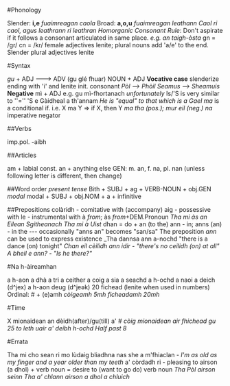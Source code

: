 #Phonology

Slender: **i,e** *fuaimreagan caola* 
Broad: **a,o,u** *fuaimreagan leathann*
_Caol ri caol, agus leathrann ri leathran_
*Homorganic Consonant Rule*: Don't aspirate if it follows a consonant articulated in same place.
_e.g. an taigh-òsta_
gn = /gr/
cn = /kr/
female adjectives lenite; plural nouns add 'a/e' to the end. Slender plural adjectives lenite

#Syntax

*gu* + ADJ ---> ADV (gu glé fhuar)
NOUN + ADJ
**Vocative case**   slenderize ending with 'i' and lenite init. consonant
_Pòl --> Phòil_
_Seamus --> Sheamuis_
**Negative** mì + ADJ e.g. gu mì-fhortanach *unfortunately*
Is/'S is very similar to ''=''
'S e Gàidheal a th'annam *He is "equal" to that which is a Gael*
*ma* is a conditional if. i.e.  X ma Y => if X, then Y
_ma tha (pos.); mur eil (neg.)_
*na* imperative negator

##Verbs

imp.pol. -aibh

##Articles

am + labial const.
an + anything else
GEN: m. an, f. na, pl. nan (unless following letter is different, then change)

##Word order
*present tense* Bith + SUBJ + ag + VERB-NOUN + obj.GEN
*modal* modal + SUBJ + obj.NOM + a + infinitive

##Prepositions
colàridh - comitative with (accompany)
aig - possessive with
le - instrumental with
à *from*; às *from*+DEM.Pronoun
_Tha mi às an Eilean Sgitheanach_
_Tha mi à Uist_
dhan = do + an (to the)
ann - in; anns (an) - in the --- occasionally "anns an" becomes "san/sa"
The preposition *ann* can be used to express existence
_Tha dannsa ann a-nochd "there is a dance (on) tonight"
_Chan eil cèilidh ann idir - "there's no ceilidh (on) at all"_
_A bheil e ann? - "Is he there?"_

#Na h-àireamhan

a h-aon
a dhà
a tri
a ceither
a coig
a sia
a seachd
a h-ochd
a naoi
a deich (d^jex)
a h-aon deug (d^jeək)
20 fichead (lenite when used in numbers)
Ordinal: # + (e)amh
_còigeamh 5mh_
_ficheadamh 20mh_

#Time

X mionaidean an dèidh(after)/gu(till) a' #
_còig mionaidean air fhichead gu *25 to*_
_leth uair a' deibh h-ochd *Half past 8*_

#Errata

Tha mi cho sean ri mo lùdaig bliadhna nas she a m'fhiaclan - _I'm as old as my finger and a year older than my teeth_
a' còrdadh ri  - pleasing to
airson (a dhol) + verb noun = desire to (want to go do) verb noun
_Tha Pòl airson seinn_
_Tha a' chlann airson *a dhol* a chluich_